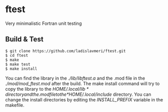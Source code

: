 # ftest
Very minimalistic Fortran unit testing

## Build & Test

```
$ git clone https://github.com/ladislavmeri/ftest.git
$ cd ftest
$ make
$ make test
$ make install
```

You can find the library in the *./lib/libftest.a* and the .mod file in the *./mod/mod_ftest.mod* after the build. 
The make install command will try to copy the library to the *$HOME/.local/lib* directory and the .mod file to the *$HOME/.local/include* directory. You can change the install directories by editing the *INSTALL_PREFIX* variable in the makefile. 

